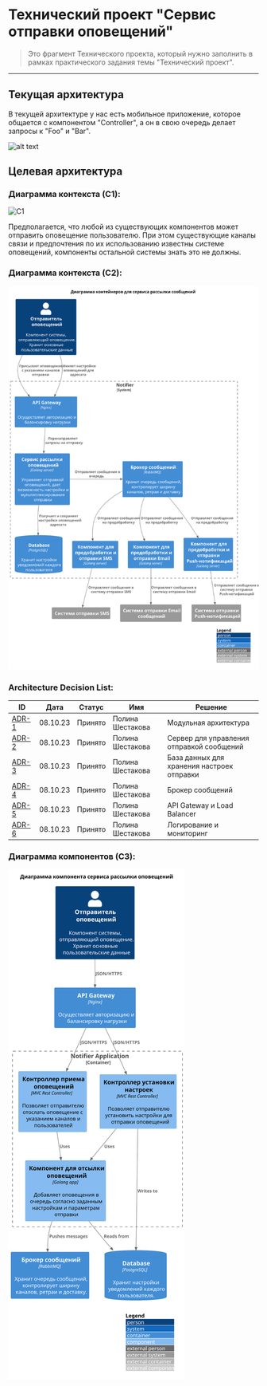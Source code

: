 # Технический проект "Сервис отправки оповещений"

> Это фрагмент Технического проекта, который нужно заполнить в рамках практического задания темы "Технический проект".
---

## Текущая архитектура

В текущей архитектуре у нас есть мобильное приложение, которое общается с компонентом "Controller", а он в свою очередь делает запросы к "Foo" и "Bar".

![alt text](static/current_arch.svg)


## Целевая архитектура

### Диаграмма контекста (C1):
![C1](static/c1.svg)

Предполагается, что любой из существующих компонентов может отправить оповещение пользователю. При этом существующие каналы связи и предпочтения по их использованию известны системе оповещений, компоненты остальной системы знать это не должны.

### Диаграмма контекста (C2):

![C2](static/c2.svg)

### Architecture Decision List:
|ID|Дата|Статус|Имя|Решение|
|---|---|---|---|---|
|[ADR-1](static/adr/adr-1.md)|08.10.23|Принято|Полина Шестакова|Модульная архитектура|
|[ADR-2](static/adr/adr-2.md)|08.10.23|Принято|Полина Шестакова|Сервер для управления отправкой сообщений|
|[ADR-3](static/adr/adr-3.md)|08.10.23|Принято|Полина Шестакова|База данных для хранения настроек отправки|
|[ADR-4](static/adr/adr-4.md)|08.10.23|Принято|Полина Шестакова|Брокер сообщений|
|[ADR-5](static/adr/adr-5.md)|08.10.23|Принято|Полина Шестакова|API Gateway и Load Balancer|
|[ADR-6](static/adr/adr-6.md)|08.10.23|Принято|Полина Шестакова|Логирование и мониторинг|

### Диаграмма компонентов (C3):

![C3](static/c3.svg)
